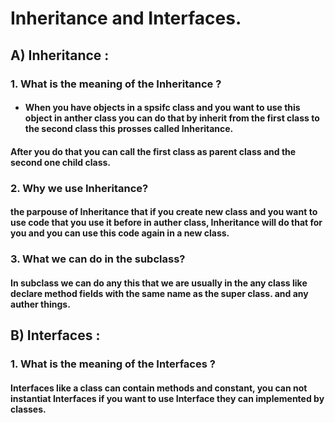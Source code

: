 # Inheritance and Interfaces.

## A) Inheritance :

### 1. What is the meaning of the Inheritance ?
* #### When you have objects in a spsifc class and you want to use this object in anther class you can do that by inherit from the first class to the second class this prosses called  Inheritance.

#### After you do that you can  call the first class  as  parent class and the second one child class.

### 2. Why we use Inheritance?
#### the parpouse of Inheritance that if you create new class and you want to use code that you use it before in auther class, Inheritance will do that for you and you can use this code again in a new class.

### 3. What we can do in the subclass?
#### In subclass we can do any this that we are  usually in the any class like declare method fields with the same name as the super class. and any auther things.

## B) Interfaces :

### 1. What is the meaning of the Interfaces ?

#### Interfaces like a class can contain methods and constant, you can not instantiat  Interfaces if you want to use Interface they can  implemented by classes.
